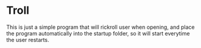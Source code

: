 # Troll
This is just a simple program that will rickroll user when opening, and place the program automatically into the startup folder, so it will start everytime the user restarts.